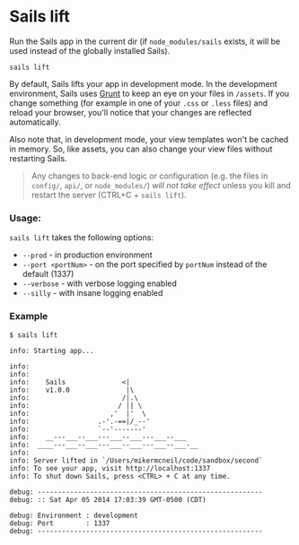 # Sails lift


Run the Sails app in the current dir (if `node_modules/sails` exists, it will be used instead of the globally installed Sails).

```usage
sails lift
```

By default, Sails lifts your app in development mode.  In the development environment, Sails uses [Grunt](https://gruntjs.com/) to keep an eye on your files in `/assets`. If you change something (for example in one of your `.css` or `.less` files) and reload your browser, you'll notice that your changes are reflected automatically.

Also note that, in development mode, your view templates won't be cached in memory.  So, like assets, you can also change your view files without restarting Sails.

> Any changes to back-end logic or configuration (e.g. the files in `config/`, `api/`, or `node_modules/`) _will not take effect_ unless you kill and restart the server (CTRL+C  + `sails lift`).

### Usage:

`sails lift` takes the following options:

  * `--prod` - in production environment
  * `--port <portNum>` - on the port specified by `portNum` instead of the default (1337)
  * `--verbose` - with verbose logging enabled
  * `--silly` - with insane logging enabled


### Example

```text
$ sails lift

info: Starting app...

info:
info:
info:    Sails              <|
info:    v1.0.0              |\
info:                       /|.\
info:                      / || \
info:                    ,'  |'  \
info:                 .-'.-==|/_--'
info:                 `--'-------'
info:    __---___--___---___--___---___--___
info:  ____---___--___---___--___---___--___-__
info:
info: Server lifted in `/Users/mikermcneil/code/sandbox/second`
info: To see your app, visit http://localhost:1337
info: To shut down Sails, press <CTRL> + C at any time.

debug: --------------------------------------------------------
debug: :: Sat Apr 05 2014 17:03:39 GMT-0500 (CDT)

debug: Environment : development
debug: Port        : 1337
debug: --------------------------------------------------------
```








<docmeta name="displayName" value="sails lift">
<docmeta name="pageType" value="command">
